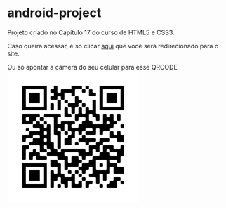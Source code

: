 # android-project
Projeto criado no Capítulo 17 do curso de HTML5 e CSS3.
<div>
<p>Caso queira acessar, é so clicar <a href="https://vitox013.github.io/android-project/" target="_blank">aqui</a> que você será redirecionado para o site.</p>
  
  <p>Ou só apontar a câmera do seu celular para esse QRCODE <br>  <img src="https://github.com/vitox013/android-project/blob/main/imagens/qrcode.png" alt="QRCODE do site"></p>
 <div>
   
  
